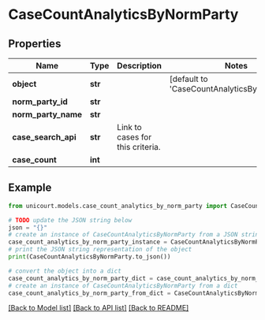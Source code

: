 # CaseCountAnalyticsByNormParty


## Properties

Name | Type | Description | Notes
------------ | ------------- | ------------- | -------------
**object** | **str** |  | [default to 'CaseCountAnalyticsByNormParty']
**norm_party_id** | **str** |  | 
**norm_party_name** | **str** |  | 
**case_search_api** | **str** | Link to cases for this criteria. | 
**case_count** | **int** |  | 

## Example

```python
from unicourt.models.case_count_analytics_by_norm_party import CaseCountAnalyticsByNormParty

# TODO update the JSON string below
json = "{}"
# create an instance of CaseCountAnalyticsByNormParty from a JSON string
case_count_analytics_by_norm_party_instance = CaseCountAnalyticsByNormParty.from_json(json)
# print the JSON string representation of the object
print(CaseCountAnalyticsByNormParty.to_json())

# convert the object into a dict
case_count_analytics_by_norm_party_dict = case_count_analytics_by_norm_party_instance.to_dict()
# create an instance of CaseCountAnalyticsByNormParty from a dict
case_count_analytics_by_norm_party_from_dict = CaseCountAnalyticsByNormParty.from_dict(case_count_analytics_by_norm_party_dict)
```
[[Back to Model list]](../README.md#documentation-for-models) [[Back to API list]](../README.md#documentation-for-api-endpoints) [[Back to README]](../README.md)


